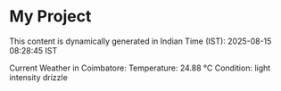 # My Project

This content is dynamically generated in Indian Time (IST): 2025-08-15 08:28:45 IST


Current Weather in Coimbatore:
Temperature: 24.88 °C
Condition: light intensity drizzle
